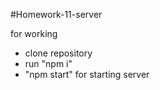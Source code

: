 #Homework-11-server

for working
- clone repository
- run "npm i"
- "npm start" for starting server



